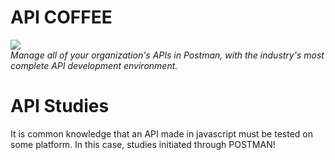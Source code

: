 # API COFFEE

<a href="https://www.postman.com/"><img src="https://assets.getpostman.com/common-share/postman-logo-horizontal-320x132.png" /></a><br />
_Manage all of your organization's APIs in Postman, with the industry's most complete API development environment._


# API Studies

It is common knowledge that an API made in javascript must be tested on some platform. In this case, studies initiated through POSTMAN!
